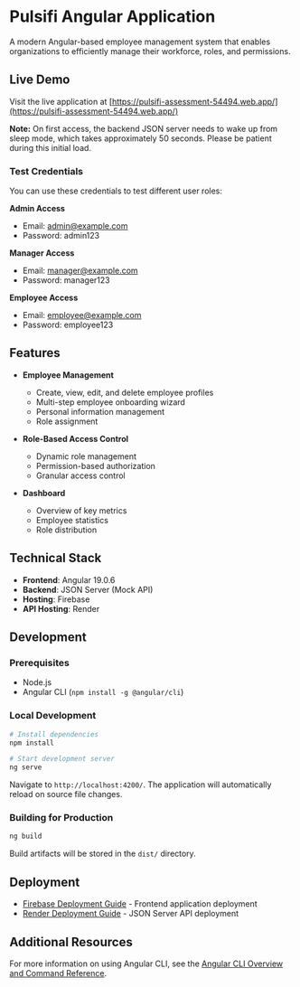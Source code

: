 # Pulsifi Angular Application

A modern Angular-based employee management system that enables organizations to efficiently manage their workforce, roles, and permissions.

## Live Demo

Visit the live application at [https://pulsifi-assessment-54494.web.app/](https://pulsifi-assessment-54494.web.app/)

**Note:** On first access, the backend JSON server needs to wake up from sleep mode, which takes approximately 50 seconds. Please be patient during this initial load.

### Test Credentials

You can use these credentials to test different user roles:

**Admin Access**
- Email: admin@example.com
- Password: admin123

**Manager Access**
- Email: manager@example.com
- Password: manager123

**Employee Access**
- Email: employee@example.com
- Password: employee123

## Features

- **Employee Management**
  - Create, view, edit, and delete employee profiles
  - Multi-step employee onboarding wizard
  - Personal information management
  - Role assignment

- **Role-Based Access Control**
  - Dynamic role management
  - Permission-based authorization
  - Granular access control

- **Dashboard**
  - Overview of key metrics
  - Employee statistics
  - Role distribution

## Technical Stack

- **Frontend**: Angular 19.0.6
- **Backend**: JSON Server (Mock API)
- **Hosting**: Firebase
- **API Hosting**: Render

## Development

### Prerequisites
- Node.js
- Angular CLI (`npm install -g @angular/cli`)

### Local Development
```bash
# Install dependencies
npm install

# Start development server
ng serve
```

Navigate to `http://localhost:4200/`. The application will automatically reload on source file changes.

### Building for Production
```bash
ng build
```

Build artifacts will be stored in the `dist/` directory.

## Deployment

- [Firebase Deployment Guide](docs/FIREBASE_DEPLOYMENT.md) - Frontend application deployment
- [Render Deployment Guide](docs/RENDER_DEPLOYMENT.md) - JSON Server API deployment

## Additional Resources

For more information on using Angular CLI, see the [Angular CLI Overview and Command Reference](https://angular.dev/tools/cli).
